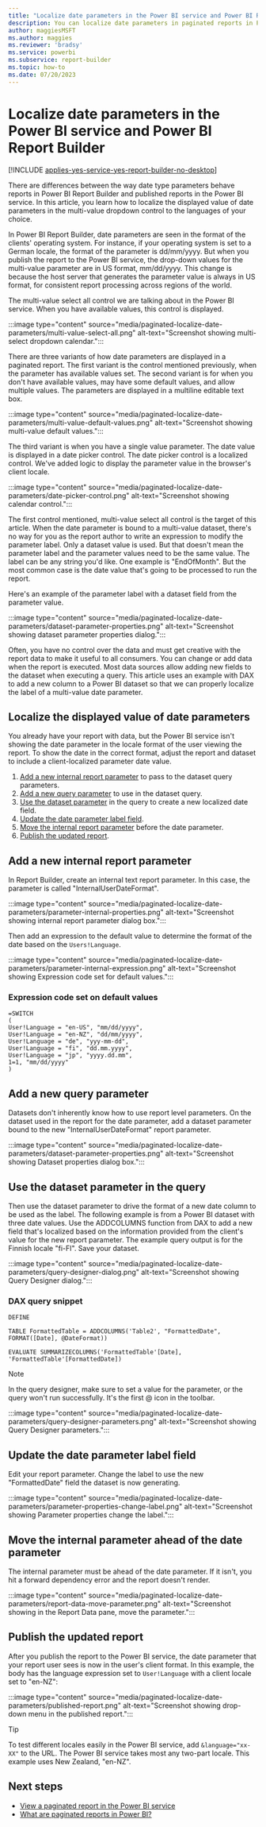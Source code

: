 ```yaml
---
title: "Localize date parameters in the Power BI service and Power BI Report Builder"
description: You can localize date parameters in paginated reports in Power BI Report Builder and the Power BI service.
author: maggiesMSFT
ms.author: maggies
ms.reviewer: 'bradsy'
ms.service: powerbi
ms.subservice: report-builder
ms.topic: how-to
ms.date: 07/20/2023
---
```


# Localize date parameters in the Power BI service and Power BI Report Builder

[!INCLUDE [applies-yes-service-yes-report-builder-no-desktop](../includes/applies-yes-service-no-report-builder-no-desktop.md)] 

There are differences between the way date type parameters behave reports in Power BI Report Builder and published reports in the Power BI service. In this article, you learn how to localize the displayed value of date parameters in the multi-value dropdown control to the languages of your choice.

In Power BI Report Builder, date parameters are seen in the format of the clients' operating system. For instance, if your operating system is set to a German locale, the format of the parameter is dd/mm/yyyy. But when you publish the report to the Power BI service, the drop-down values for the multi-value parameter are in US format, mm/dd/yyyy. This change is because the host server that generates the parameter value is always in US format, for consistent report processing across regions of the world.

The multi-value select all control we are talking about in the Power BI service. When you have available values, this control is displayed.

:::image type="content" source="media/paginated-localize-date-parameters/multi-value-select-all.png" alt-text="Screenshot showing multi-select dropdown calendar.":::

There are three variants of how date parameters are displayed in a paginated report. The first variant is the control mentioned previously, when the parameter has available values set. The second variant is for when you don't have available values, may have some default values, and allow multiple values. The parameters are displayed in a multiline editable text box.

:::image type="content" source="media/paginated-localize-date-parameters/multi-value-default-values.png" alt-text="Screenshot showing multi-value default values.":::

The third variant is when you have a single value parameter. The date value is displayed in a date picker control. The date picker control is a localized control. We've added logic to display the parameter value in the browser's client locale.

:::image type="content" source="media/paginated-localize-date-parameters/date-picker-control.png" alt-text="Screenshot showing calendar control.":::

The first control mentioned, multi-value select all control is the target of this article. When the date parameter is bound to a multi-value dataset, there's no way for you as the report author to write an expression to modify the parameter label. Only a dataset value is used. But that doesn't mean the parameter label and the parameter values need to be the same value. The label can be any string you'd like. One example is "EndOfMonth". But the most common case is the date value that's going to be processed to run the report.

Here's an example of the parameter label with a dataset field from the parameter value.

:::image type="content" source="media/paginated-localize-date-parameters/dataset-parameter-properties.png" alt-text="Screenshot showing dataset parameter properties dialog.":::

Often, you have no control over the data and must get creative with the report data to make it useful to all consumers. You can change or add data when the report is executed. Most data sources allow adding new fields to the dataset when executing a query. This article uses an example with DAX to add a new column to a Power BI dataset so that we can properly localize the label of a multi-value date parameter. 

## Localize the displayed value of date parameters

You already have your report with data, but the Power BI service isn't showing the date parameter in the locale format of the user viewing the report. To show the date in the correct format, adjust the report and dataset to include a client-localized parameter date value.

1. [Add a new internal report parameter](#add-a-new-internal-report-parameter) to pass to the dataset query parameters. 
1. [Add a new query parameter](#add-a-new-query-parameter) to use in the dataset query. 
1. [Use the dataset parameter](#use-the-dataset-parameter-in-the-query) in the query to create a new localized date field. 
1. [Update the date parameter label field](#update-the-date-parameter-label-field). 
1. [Move the internal report parameter](#move-the-internal-parameter-before-the-date-parameter) before the date parameter. 
1. [Publish the updated report](#publish-the-updated-report). 

## Add a new internal report parameter 

In Report Builder, create an internal text report parameter. In this case, the parameter is called "InternalUserDateFormat".  

:::image type="content" source="media/paginated-localize-date-parameters/parameter-internal-properties.png" alt-text="Screenshot showing internal report parameter dialog box.":::

Then add an expression to the default value to determine the format of the date based on the `Users!Language`.

:::image type="content" source="media/paginated-localize-date-parameters/parameter-internal-expression.png" alt-text="Screenshot showing Expression code set for default values.":::

### Expression code set on default values

```dax
=SWITCH 
( 
User!Language = "en-US", "mm/dd/yyyy", 
User!Language = "en-NZ", "dd/mm/yyyy", 
User!Language = "de", "yyy-mm-dd", 
User!Language = "fi", "dd.mm.yyyy", 
User!Language = "jp", "yyyy.dd.mm", 
1=1, "mm/dd/yyyy" 
) 
```

## Add a new query parameter

Datasets don't inherently know how to use report level parameters. On the dataset used in the report for the date parameter, add a dataset parameter bound to the new "InternalUserDateFormat" report parameter.

:::image type="content" source="media/paginated-localize-date-parameters/dataset-parameter-properties.png" alt-text="Screenshot showing Dataset properties dialog box.":::

## Use the dataset parameter in the query 

Then use the dataset parameter to drive the format of a new date column to be used as the label. The following example is from a Power BI dataset with three date values. Use the ADDCOLUMNS function from DAX to add a new field that's localized based on the information provided from the client's value for the new report parameter. The example query output is for the Finnish locale "fi-FI". Save your dataset. 

:::image type="content" source="media/paginated-localize-date-parameters/query-designer-dialog.png" alt-text="Screenshot showing Query Designer dialog.":::

### DAX query snippet

```dax
DEFINE 

TABLE FormattedTable = ADDCOLUMNS('Table2', "FormattedDate", FORMAT([Date], @DateFormat)) 

EVALUATE SUMMARIZECOLUMNS('FormattedTable'[Date], 'FormattedTable'[FormattedDate])  
```

> [!NOTE]
> In the query designer, make sure to set a value for the parameter, or the query won't run successfully. It's the first @ icon in the toolbar.
>
> :::image type="content" source="media/paginated-localize-date-parameters/query-designer-parameters.png" alt-text="Screenshot showing Query Designer parameters.":::

## Update the date parameter label field 

Edit your report parameter. Change the label to use the new "FormattedDate" field the dataset is now generating.

:::image type="content" source="media/paginated-localize-date-parameters/parameter-properties-change-label.png" alt-text="Screenshot showing Parameter properties change the label.":::

## Move the internal parameter ahead of the date parameter 

The internal parameter must be ahead of the date parameter. If it isn't, you hit a forward dependency error and the report doesn't render.

:::image type="content" source="media/paginated-localize-date-parameters/report-data-move-parameter.png" alt-text="Screenshot showing in the Report Data pane, move the parameter.":::

## Publish the updated report 

After you publish the report to the Power BI service, the date parameter that your report user sees is now in the user's client format. In this example, the body has the language expression set to `User!Language` with a client locale set to "en-NZ":

:::image type="content" source="media/paginated-localize-date-parameters/published-report.png" alt-text="Screenshot showing drop-down menu in the published report.":::

> [!TIP]
> To test different locales easily in the Power BI service, add `&language="xx-XX"` to the URL. The Power BI service takes most any two-part locale. This example uses New Zealand, "en-NZ". 

## Next steps

- [View a paginated report in the Power BI service](../consumer/paginated-reports-view-power-bi-service.md)
- [What are paginated reports in Power BI?](paginated-reports-report-builder-power-bi.md)
